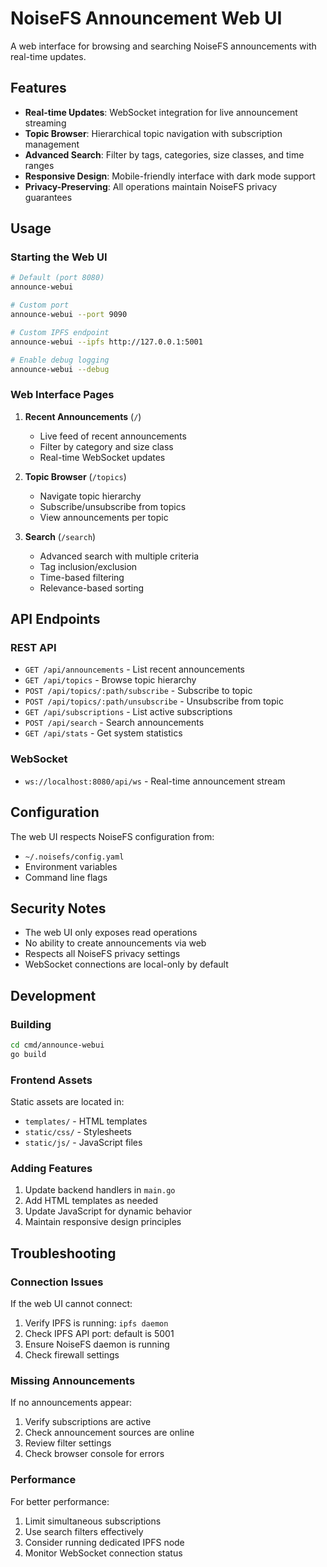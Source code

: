 # NoiseFS Announcement Web UI

A web interface for browsing and searching NoiseFS announcements with real-time updates.

## Features

- **Real-time Updates**: WebSocket integration for live announcement streaming
- **Topic Browser**: Hierarchical topic navigation with subscription management
- **Advanced Search**: Filter by tags, categories, size classes, and time ranges
- **Responsive Design**: Mobile-friendly interface with dark mode support
- **Privacy-Preserving**: All operations maintain NoiseFS privacy guarantees

## Usage

### Starting the Web UI

```bash
# Default (port 8080)
announce-webui

# Custom port
announce-webui --port 9090

# Custom IPFS endpoint
announce-webui --ipfs http://127.0.0.1:5001

# Enable debug logging
announce-webui --debug
```

### Web Interface Pages

1. **Recent Announcements** (`/`)
   - Live feed of recent announcements
   - Filter by category and size class
   - Real-time WebSocket updates

2. **Topic Browser** (`/topics`)
   - Navigate topic hierarchy
   - Subscribe/unsubscribe from topics
   - View announcements per topic

3. **Search** (`/search`)
   - Advanced search with multiple criteria
   - Tag inclusion/exclusion
   - Time-based filtering
   - Relevance-based sorting

## API Endpoints

### REST API

- `GET /api/announcements` - List recent announcements
- `GET /api/topics` - Browse topic hierarchy
- `POST /api/topics/:path/subscribe` - Subscribe to topic
- `POST /api/topics/:path/unsubscribe` - Unsubscribe from topic
- `GET /api/subscriptions` - List active subscriptions
- `POST /api/search` - Search announcements
- `GET /api/stats` - Get system statistics

### WebSocket

- `ws://localhost:8080/api/ws` - Real-time announcement stream

## Configuration

The web UI respects NoiseFS configuration from:
- `~/.noisefs/config.yaml`
- Environment variables
- Command line flags

## Security Notes

- The web UI only exposes read operations
- No ability to create announcements via web
- Respects all NoiseFS privacy settings
- WebSocket connections are local-only by default

## Development

### Building

```bash
cd cmd/announce-webui
go build
```

### Frontend Assets

Static assets are located in:
- `templates/` - HTML templates
- `static/css/` - Stylesheets
- `static/js/` - JavaScript files

### Adding Features

1. Update backend handlers in `main.go`
2. Add HTML templates as needed
3. Update JavaScript for dynamic behavior
4. Maintain responsive design principles

## Troubleshooting

### Connection Issues

If the web UI cannot connect:
1. Verify IPFS is running: `ipfs daemon`
2. Check IPFS API port: default is 5001
3. Ensure NoiseFS daemon is running
4. Check firewall settings

### Missing Announcements

If no announcements appear:
1. Verify subscriptions are active
2. Check announcement sources are online
3. Review filter settings
4. Check browser console for errors

### Performance

For better performance:
1. Limit simultaneous subscriptions
2. Use search filters effectively
3. Consider running dedicated IPFS node
4. Monitor WebSocket connection status